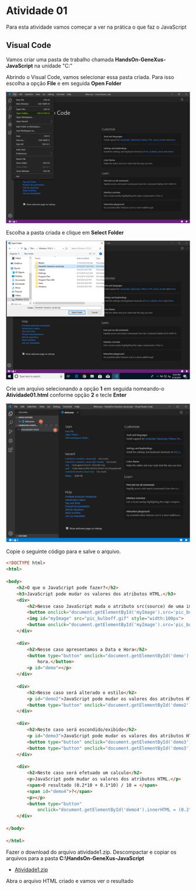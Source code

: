 # Atividade 01
Para esta atividade vamos começar a ver na prática o que faz o JavaScript

## Visual Code

Vamos criar uma pasta de trabalho chamada **HandsOn-GeneXus-JavaScript** na unidade "C:\"

Abrindo o Visual Code, vamos selecionar essa pasta criada. Para isso escolha a opção **File** e em seguida **Open Folder**

![Abrir Pasta](/Image/Requisitos05.png)

Escolha a pasta criada e clique em **Select Folder**

![Escolher Pasta](/Image/Requisitos06.png)

Crie um arquivo selecionando a opção **1** em seguida nomeando-o **Atividade01.html** conforme opção **2** e tecle **Enter**

![Criando arquivo](/Image/Requisitos07.png)

Copie o seguinte código para e salve o arquivo.

```html
<!DOCTYPE html>
<html>

<body>
    <h2>O que o JavaScript pode fazer?</h2>
    <h3>JavaScript pode mudar os valores dos atributos HTML.</h3>
    <div>
        <h2>Nesse caso JavaScript muda o atributo src(source) de uma imagem.</h2>
        <button onclick="document.getElementById('myImage').src='pic_bulbon.gif'">Ligar</button>
        <img id="myImage" src="pic_bulboff.gif" style="width:100px">
        <button onclick="document.getElementById('myImage').src='pic_bulboff.gif'">Desligar</button>
    </div>

    <div>
        <h2>Nesse caso apresentamos a Data e Hora</h2>
        <button type="button" onclick="document.getElementById('demo').innerHTML = Date()">Clique para exibir a data e
            hora.</button>
        <p id="demo"></p>
    </div>

    <div>
        <h2>Nesse caso será alterado o estilo</h2>
        <p id="demo2">JavaScript pode mudar os valores dos atributos HTML.</p>
        <button type="button" onclick="document.getElementById('demo2').style.fontSize='35px'">Clique!</button>
    </div>

    <div>
        <h2>Neste caso será escondido/exibido</h2>
        <p id="demo3">JavaScript pode mudar os valores dos atributos HTML.</p>
        <button type="button" onclick="document.getElementById('demo3').style.display='none'">Esconder</button>
        <button type="button" onclick="document.getElementById('demo3').style.display='block'">Exibir</button>
    </div>

    <div>
        <h2>Neste caso será efetuado um calculo</h2>
        <p>JavaScript pode mudar os valores dos atributos HTML.</p>
        <span>O resultado (0.2*10 + 0.1*10) / 10 = </span>
        <span id="demo4">?</span>
        <p></p>
        <button type="button"
            onclick="document.getElementById('demo4').innerHTML = (0.2*10 + 0.1*10) / 10">Calcular</button>
    </div>

</body>

</html>
```

Fazer o download do arquivo atividade1.zip. Descompactar e copiar os arquivos para a pasta **C:\HandsOn-GeneXus-JavaScript**

- [Atividade1.zip](https://github.com/3g2ld1n0/HandsOn-GeneXus-JavaScript/blob/master/Arquivos/Atividade01.zip)

Abra o arquivo HTML criado e vamos ver o resultado
